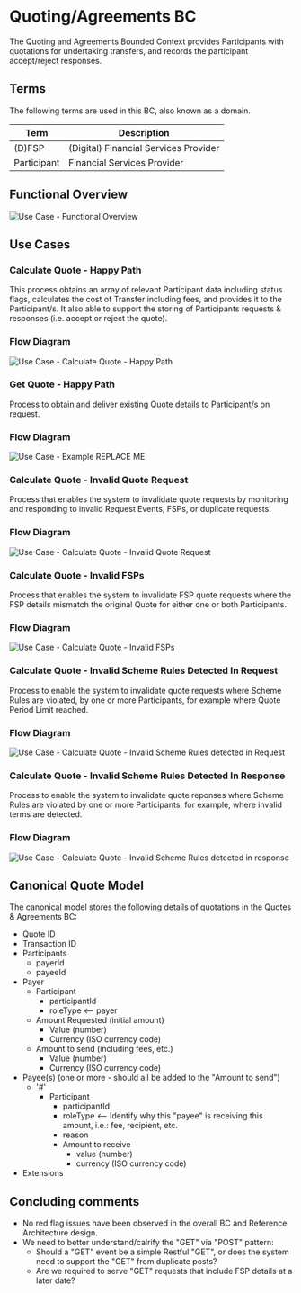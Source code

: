 # Quoting/Agreements BC

The Quoting and Agreements Bounded Context provides Participants with quotations for undertaking transfers, and records the participant accept/reject responses.

## Terms

The following terms are used in this BC, also known as a domain.

| Term | Description |
|---|---|
| (D)FSP | (Digital) Financial Services Provider |
| Participant | Financial Services Provider |

## Functional Overview

![Use Case - Functional Overview](./assets/qtaFunctionalOverview_20210825.png)

## Use Cases

### Calculate Quote - Happy Path

This process obtains an array of relevant Participant data including status flags, calculates the cost of Transfer including fees, and provides it to the Participant/s.  It also able to support the storing of Participants requests & responses (i.e. accept or reject the quote).

### Flow Diagram

![Use Case - Calculate Quote - Happy Path](./assets/qtaCalculateQuoteHappyPath_20210825.png)

### Get Quote - Happy Path

Process to obtain and deliver existing Quote details to Participant/s on request.

### Flow Diagram

![Use Case - Example REPLACE ME](./assets/qtaGetQuoteHappyPath.png)

### Calculate Quote - Invalid Quote Request

Process that enables the system to invalidate quote requests by monitoring and responding to invalid Request Events, FSPs, or duplicate requests.

### Flow Diagram

![Use Case - Calculate Quote - Invalid Quote Request](./assets/qtaCalculateQuoteInvalidQuoteRequest_20210825.png)

### Calculate Quote - Invalid FSPs

Process that enables the system to invalidate FSP quote requests where the FSP details mismatch the original Quote for either one or both Participants.

### Flow Diagram

![Use Case - Calculate Quote - Invalid FSPs](./assets/qtaCalculateQuoteInvalidFSPs_20210825.png)

### Calculate Quote - Invalid Scheme Rules Detected In Request

Process to enable the system to invalidate quote requests where Scheme Rules are violated, by one or more Participants, for example where Quote Period Limit reached.

### Flow Diagram

![Use Case - Calculate Quote - Invalid Scheme Rules detected in Request](./assets/qtaCalculateQuoteInvalidSchemeRulesRequest_20210825.png)

### Calculate Quote - Invalid Scheme Rules Detected In Response

Process to enable the system to invalidate quote reponses where Scheme Rules are violated by one or more Participants, for example, where invalid terms are detected.

### Flow Diagram

![Use Case - Calculate Quote - Invalid Scheme Rules detected in response](./assets/qtaCalculateQuoteInvalidSchemeRulesResponse_20210825.png)

## Canonical Quote Model

The canonical model stores the following details of quotations in the Quotes & Agreements BC:

- Quote ID
- Transaction ID
- Participants
  - payerId
  - payeeId
- Payer
  - Participant
    - participantId
    - roleType <-- payer
  - Amount Requested (initial amount)
    - Value (number)
    - Currency (ISO currency code)
  - Amount to send (including fees, etc.)
    - Value (number)
    - Currency (ISO currency code)
- Payee(s) (one or more - should all be added to the "Amount to send")
  - '#'
    - Participant
      - participantId
      - roleType <-- Identify why this "payee" is receiving this amount, i.e.: fee, recipient, etc.
      - reason
      - Amount to receive
        - value (number)
        - currency (ISO currency code)
- Extensions

## Concluding comments

- No red flag issues have been observed in the overall BC and Reference Architecture design.
- We need to better understand/calrify the "GET" via "POST" pattern:
  - Should a "GET" event be a simple Restful "GET", or does the system need to support the "GET" from duplicate posts?
  - Are we required to serve "GET" requests that include FSP details at a later date?

<!--## Notes -->

<!-- Footnotes themselves at the bottom. -->
[^1]: Common Interfaces: [Mojaloop Common Interface List](../../commonInterfaces.md)

